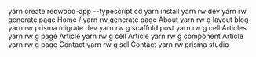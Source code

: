 yarn create redwood-app <name> --typescript
cd <name>
yarn install
yarn rw dev
yarn rw generate page Home /
yarn rw generate page About
yarn rw g layout blog
yarn rw prisma migrate dev
yarn rw g scaffold post
yarn rw g cell Articles
yarn rw g page Article
yarn rw g cell Article
yarn rw g component Article
yarn rw g page Contact
yarn rw g sdl Contact
yarn rw prisma studio
